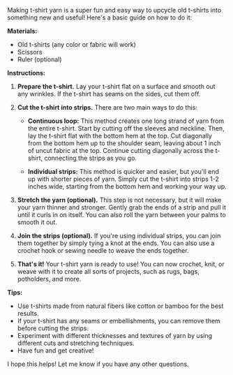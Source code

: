 Making t-shirt yarn is a super fun and easy way to upcycle old t-shirts into something new and useful! Here's a basic guide on how to do it:

**Materials:**

* Old t-shirts (any color or fabric will work)
* Scissors
* Ruler (optional)

**Instructions:**

1. **Prepare the t-shirt.** Lay your t-shirt flat on a surface and smooth out any wrinkles. If the t-shirt has seams on the sides, cut them off.

2. **Cut the t-shirt into strips.** There are two main ways to do this:

    * **Continuous loop:** This method creates one long strand of yarn from the entire t-shirt. Start by cutting off the sleeves and neckline. Then, lay the t-shirt flat with the bottom hem at the top. Cut diagonally from the bottom hem up to the shoulder seam, leaving about 1 inch of uncut fabric at the top. Continue cutting diagonally across the t-shirt, connecting the strips as you go.

    * **Individual strips:** This method is quicker and easier, but you'll end up with shorter pieces of yarn. Simply cut the t-shirt into strips 1-2 inches wide, starting from the bottom hem and working your way up.

3. **Stretch the yarn (optional).** This step is not necessary, but it will make your yarn thinner and stronger. Gently grab the ends of a strip and pull it until it curls in on itself. You can also roll the yarn between your palms to smooth it out.

4. **Join the strips (optional).** If you're using individual strips, you can join them together by simply tying a knot at the ends. You can also use a crochet hook or sewing needle to weave the ends together.

5. **That's it!** Your t-shirt yarn is ready to use! You can now crochet, knit, or weave with it to create all sorts of projects, such as rugs, bags, potholders, and more.

**Tips:**

* Use t-shirts made from natural fibers like cotton or bamboo for the best results.
* If your t-shirt has any seams or embellishments, you can remove them before cutting the strips.
* Experiment with different thicknesses and textures of yarn by using different cuts and stretching techniques.
* Have fun and get creative!

I hope this helps! Let me know if you have any other questions.

